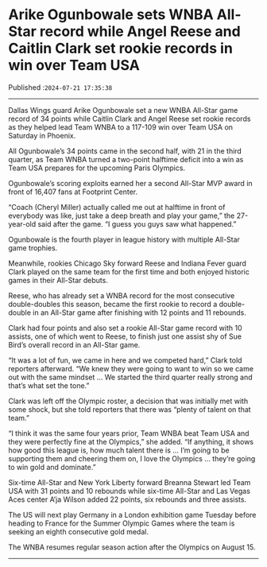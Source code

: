 # Arike Ogunbowale sets WNBA All-Star record while Angel Reese and Caitlin Clark set rookie records in win over Team USA

Published :`2024-07-21 17:35:38`

---

Dallas Wings guard Arike Ogunbowale set a new WNBA All-Star game record of 34 points while Caitlin Clark and Angel Reese set rookie records as they helped lead Team WNBA to a 117-109 win over Team USA on Saturday in Phoenix.

All Ogunbowale’s 34 points came in the second half, with 21 in the third quarter, as Team WNBA turned a two-point halftime deficit into a win as Team USA prepares for the upcoming Paris Olympics.

Ogunbowale’s scoring exploits earned her a second All-Star MVP award in front of 16,407 fans at Footprint Center.

“Coach (Cheryl Miller) actually called me out at halftime in front of everybody was like, just take a deep breath and play your game,” the 27-year-old said after the game. “I guess you guys saw what happened.”

Ogunbowale is the fourth player in league history with multiple All-Star game trophies.

Meanwhile, rookies Chicago Sky forward Reese and Indiana Fever guard Clark played on the same team for the first time and both enjoyed historic games in their All-Star debuts.

Reese, who has already set a WNBA record for the most consecutive double-doubles this season, became the first rookie to record a double-double in an All-Star game after finishing with 12 points and 11 rebounds.

Clark had four points and also set a rookie All-Star game record with 10 assists, one of which went to Reese, to finish just one assist shy of Sue Bird’s overall record in an All-Star game.

“It was a lot of fun, we came in here and we competed hard,” Clark told reporters afterward. “We knew they were going to want to win so we came out with the same mindset … We started the third quarter really strong and that’s what set the tone.”

Clark was left off the Olympic roster, a decision that was initially met with some shock, but she told reporters that there was “plenty of talent on that team.”

“I think it was the same four years prior, Team WNBA beat Team USA and they were perfectly fine at the Olympics,” she added. “If anything, it shows how good this league is, how much talent there is … I’m going to be supporting them and cheering them on, I love the Olympics … they’re going to win gold and dominate.”

Six-time All-Star and New York Liberty forward Breanna Stewart led Team USA with 31 points and 10 rebounds while six-time All-Star and Las Vegas Aces center A’ja Wilson added 22 points, six rebounds and three assists.

The US will next play Germany in a London exhibition game Tuesday before heading to France for the Summer Olympic Games where the team is seeking an eighth consecutive gold medal.

The WNBA resumes regular season action after the Olympics on August 15.

---

